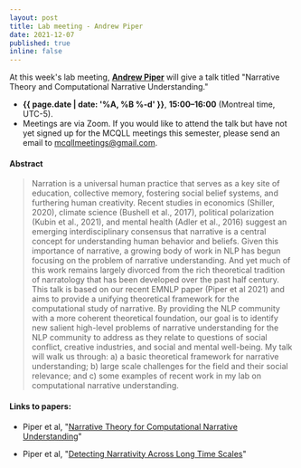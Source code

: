 ```yaml
---
layout: post
title: Lab meeting - Andrew Piper
date: 2021-12-07
published: true
inline: false
---
```


At this week's lab meeting, [**Andrew Piper**](http://piperlab.mcgill.ca/) will give a talk titled "Narrative Theory and Computational Narrative Understanding." 

- **{{ page.date | date: '%A, %B %-d' }}**, **15:00–16:00** (Montreal time, UTC-5).
- Meetings are via Zoom. If you would like to attend the talk but have not yet signed up for the MCQLL meetings this semester, please send an email to [mcqllmeetings@gmail.com](mailto:mcqllmeetings@gmail.com).

#### Abstract

<blockquote>
Narration is a universal human practice that serves as a key site of education, collective memory, fostering social belief systems, and furthering human creativity. Recent studies in economics (Shiller, 2020), climate science (Bushell et al., 2017), political polarization (Kubin et al., 2021), and mental health (Adler et al., 2016) suggest an emerging interdisciplinary consensus that narrative is a central concept for understanding human behavior and beliefs. Given this importance of narrative, a growing body of work in NLP has begun focusing on the problem of narrative understanding. And yet much of this work remains largely divorced from the rich theoretical tradition of narratology that has been developed over the past half century. This talk is based on our recent EMNLP paper (Piper et al 2021) and aims to provide a unifying theoretical framework for the computational study of narrative. By providing the NLP community with a more coherent theoretical foundation, our goal is to identify new salient high-level problems of narrative understanding for the NLP community to address as they relate to questions of social conflict, creative industries, and social and mental well-being. My talk will walk us through: a) a basic theoretical framework for narrative understanding; b) large scale challenges for the field and their social relevance; and c) some examples of recent work in my lab on computational narrative understanding.
</blockquote>

#### Links to papers:

- Piper et al,
"[Narrative Theory for Computational Narrative Understanding](https://aclanthology.org/2021.emnlp-main.26.pdf)"

- Piper et al,
"[Detecting Narrativity Across Long Time Scales](http://ceur-ws.org/Vol-2989/long_paper49.pdf)"
